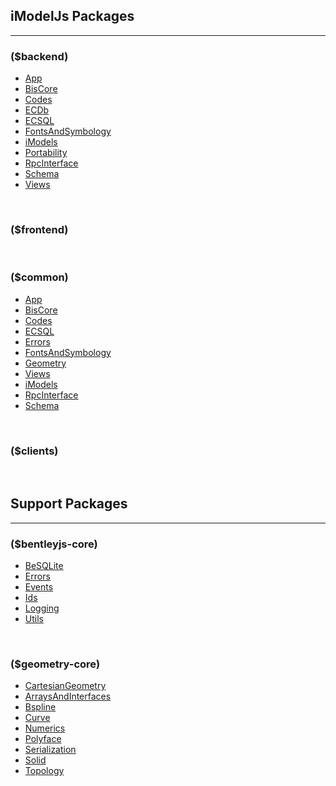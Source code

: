 ## iModelJs Packages
---

### ($backend)
- [App]($backend:App)
- [BisCore]($backend:BisCore)
- [Codes]($backend:Codes)
- [ECDb]($backend:ECDb)
- [ECSQL]($backend:ECSQL)
- [FontsAndSymbology]($backend:FontsAndSymbology)
- [iModels]($backend:iModels)
- [Portability]($backend:Portability)
- [RpcInterface]($backend:RpcInterface)
- [Schema]($backend:Schema)
- [Views]($backend:Views)

&nbsp;
### ($frontend)

&nbsp;
### ($common)
- [App]($common:App)
- [BisCore]($common:BisCore)
- [Codes]($common:Codes)
- [ECSQL]($common:ECSQL)
- [Errors]($common:Errors)
- [FontsAndSymbology]($common:FontsAndSymbology)
- [Geometry]($common:Geometry)
- [Views]($common:Views)
- [iModels]($common:IModels)
- [RpcInterface]($common:RpcInterface)
- [Schema]($common:Schema)

&nbsp;
### ($clients)

&nbsp;
## Support Packages
---
### ($bentleyjs-core)
- [BeSQLite]($bentleyjs-core:BeSQLite)
- [Errors]($bentleyjs-core:Errors)
- [Events]($bentleyjs-core:Events)
- [Ids]($bentleyjs-core:Ids)
- [Logging]($bentleyjs-core:Logging)
- [Utils]($bentleyjs-core:Utils)

&nbsp;
### ($geometry-core)
- [CartesianGeometry]($geometry-core:CartesianGeometry)
- [ArraysAndInterfaces]($geometry-core:ArraysAndInterfaces)
- [Bspline]($geometry-core:Bspline)
- [Curve]($geometry-core:Curve)
- [Numerics]($geometry-core:Numerics)
- [Polyface]($geometry-core:Polyface)
- [Serialization]($geometry-core:Serialization)
- [Solid]($geometry-core:Solid)
- [Topology]($geometry-core:Topology)
